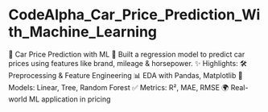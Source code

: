 # CodeAlpha_Car_Price_Prediction_With_Machine_Learning
🚗 Car Price Prediction with ML 🤖 Built a regression model to predict car prices using features like brand, mileage &amp; horsepower.  ✨ Highlights:  🛠 Preprocessing &amp; Feature Engineering  📊 EDA with Pandas, Matplotlib  🤖 Models: Linear, Tree, Random Forest  ✅ Metrics: R², MAE, RMSE  🌍 Real-world ML application in pricing
